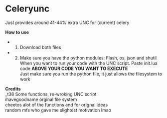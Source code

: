 # Celeryunc<br>
Just provides around 41-44% extra UNC for (current) celery <br>

**How to use**<br>
- 1. Download both files<br>
- 2. Make sure you have the python modules: Flash, os, json and shutil <br>
When you want to run your code with the UNC script. Paste init.lua code **ABOVE YOUR CODE YOU WANT TO EXECUTE** <br>
Just make sure you run the python file, it just allows the filesystem to work <br>

**Credits** <br>
_t38 Some functions, re-wroking UNC script <br>
ihavegoodname orginal file system <br>
cheetos alot of the functions and for orignal ideas <br>
random mfs who gave me slightest motivation lmao <br>
